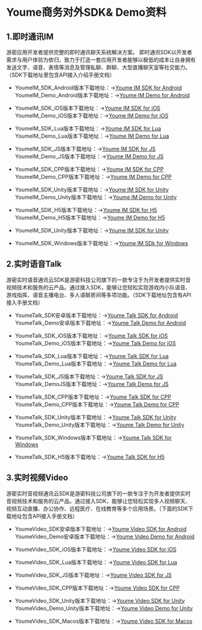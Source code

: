 # Youme商务对外SDK& Demo资料

## 1.即时通讯IM

   游密应用开发者提供完整的即时通讯聊天系统解决方案。
   即时通讯SDK以开发者需求与用户体验为依归，致力于打造一套应用开发者能够以极低的成本让自身拥有发送文字、语音、表情等消息及管理私聊、群聊、大型直播聊天室等社交能力。（SDK下载地址里包含API接入介绍手册文档）

*  YoumeIM_SDK_Android版本下载地址：->[Youme IM SDK for Android](https://github.com/youmesdk/YoumeIMSDK_Android)  
   YoumeIM_Demo_Android版本下载地址：->[Youme IM Demo for Android](http://dl2.youme.im/release/YIM_Android2_2.x.zip)
     
*  YoumeIM_SDK_iOS版本下载地址：->[Youme IM SDK for iOS](https://github.com/youmesdk/YoumeIM_SDK_iOS)  
   YoumeIM_Demo_iOS版本下载地址：->[Youme IM Demo for iOS](http://dl2.youme.im/release/YIM_iOS2_2.x.zip)
     
*  YoumeIM_SDK_Lua版本下载地址：->[Youme IM SDK for Lua](https://github.com/youmesdk/YoumeIM_SDK_Lua)  
   YoumeIM_Demo_Lua版本下载地址：->[Youme IM Demo for Lua](http://dl2.youme.im/release/YIM_cocos_lua.zip)

*  YoumeIM_SDK_JS版本下载地址：->[Youme IM SDK for JS](https://github.com/youmesdk/YoumeIM_SDK_JS)  
   YoumeIM_Demo_JS版本下载地址：->[Youme IM Demo for JS](http://dl2.youme.im/release/cocosCreateIMDemo.zip)
     
*  YoumeIM_SDK_CPP版本下载地址：->[Youme IM SDK for CPP](https://github.com/youmesdk/YoumeIM_SDK_CPP)  
   YoumeIM_Demo_CPP版本下载地址：->[Youme IM Demo for CPP](http://dl2.youme.im/release/YIM_cocos2d_c++.zip)
     
*  YoumeIM_SDK_Unity版本下载地址：->[Youme IM SDK for Unity](https://github.com/youmesdk/YoumeIM_SDK_Unity)  
   YoumeIM_Demo_Unity版本下载地址：->[Youme IM Demo for Unity](http://dl2.youme.im/release/YIM_U3D_Sample.zip)
     
*  YoumeIM_SDK_H5版本下载地址：->[Youme IM SDK for H5](https://github.com/youmesdk/IM_H5)  
   YoumeIM_Demo_H5版本下载地址：->[Youme IM Demo for H5](https://wxtest3.youme.im/example/demo.html)
     
*  YoumeIM_SDK_Unity版本下载地址：->[Youme IM SDK for Unity](https://github.com/youmesdk/YoumeIM_OSX)

*  YoumeIM_SDK_Windows版本下载地址：->[Youme IM SDk for Windows](http://dl2.youme.im/release/im_c++_2.3.1.11089.zip)


## 2.实时语音Talk

   游密实时语音通讯云SDK是游密科技公司旗下的一款专注于为开发者提供实时音视频技术和服务的云产品。通过接入SDK，能够让您轻松实现游戏内小队语音、游戏指挥、语音主播电台、多人语聊房间等多项功能。（SDK下载地址包含有API接入手册文档）

*  YoumeTalk_SDK安卓版本下载地址：->[Youme Talk SDK for Android](https://github.com/youmesdk/YoumeTalkSDK_Android)  
   YoumeTalk_Demo安卓版本下载地址：->[Youme Talk Demo for Android](https://github.com/youmesdk/YoumeTalkDemo_Android)

*  YoumeTalk_SDK_iOS版本下载地址：->[Youme Talk SDK for iOS](https://github.com/youmesdk/YoumeTalkSDK_iOS)  
   YoumeTalk_Demo_iOS版本下载地址：->[Youme Talk Demo for iOS](https://github.com/youmesdk/YoumeTalkDemo_iOS)
      
*  YoumeTalk_SDK_Lua版本下载地址：->[Youme Talk SDK for Lua](https://github.com/youmesdk/YoumeTalkSDK_Lua)  
   YoumeTalk_Demo_Lua版本下载地址：->[Youme Talk Demo for Lua](https://github.com/youmesdk/YoumeTalkDemo_Lua)
      
*  YoumeTalk_SDK_JS版本下载地址：->[Youme Talk SDK for JS](https://github.com/youmesdk/YoumeTalkSDK_JS)  
   YoumeTalk_DemoJS版本下载地址：->[Youme Talk Demo for JS](https://github.com/youmesdk/YoumeTalkDemo_JS)
      
*  YoumeTalk_SDK_CPP版本下载地址：->[Youme Talk SDK for CPP](https://github.com/youmesdk/YoumeTalkSDK_CPP)  
   YoumeTalk_Demo_CPP版本下载地址：->[Youme Talk Demo for CPP](https://github.com/youmesdk/YoumeTalkDemo_CPP)
      
*  YoumeTalk_SDK_Unity版本下载地址：->[Youme Talk SDK for Unity](https://github.com/youmesdk/YoumeTalkSDK_Unity)  
   YoumeTalk_Demo_Unity版本下载地址：->[Youme Talk Demo for Unity](https://github.com/youmesdk/YoumeTalkDemo_Unity)
      
*  YoumeTalk_SDK_Windows版本下载地址：->[Youme Talk SDK for Windows](https://github.com/youmesdk/YoumeTalkSDK_2.6.5.4989_Windows)
      
*  YoumeTalk_SDK_H5版本下载地址：->[Youme Talk SDK for H5](https://github.com/youmesdk/YoumeTalkSDK_HTML5)
 
 
 ## 3.实时视频Video
 
   游密实时音视频通讯云SDK是游密科技公司旗下的一款专注于为开发者提供实时音视频技术和服务的云产品。通过接入SDK，能够让您轻松实现多人视频聊天、视频互动直播、办公协作、远程医疗、在线教育等多个应用场景。（下面的SDK下载地址包含API接入手册文档）
 
*  YoumeVideo_SDK安卓版本下载地址：->[Youme Video SDK for Android](https://github.com/youmesdk/YoumeVideoSDK_Android)  
   YoumeVideo_Demo安卓版本下载地址：->[Youme Video Demo for Android](https://github.com/youmesdk/YoumeVideoDemo_Android)

*  YoumeVideo_SDK_iOS版本下载地址：->[Youme Video SDK for iOS](https://github.com/youmesdk/YoumeVideoSDK_iOS)

*  YoumeVideo_SDK_Lua版本下载地址：->[Youme Video SDK for Lua](https://github.com/youmesdk/YoumeVideoSDK_Lua)

*  YoumeVideo_SDK_JS版本下载地址：->[Youme Video SDK for JS](https://github.com/youmesdk/YoumeVideoSDK_JS)

*  YoumeVideo_SDK_CPP版本下载地址：->[Youme Video SDK for CPP](https://github.com/youmesdk/YoumeVideoSDK_CPP)

*  YoumeVideo_SDK_Unity版本下载地址：->[Youme Video SDK for Unity](https://github.com/youmesdk/YoumeVideoSDK_Unity)  
   YoumeVideo_Demo_Unity版本下载地址：->[Youme Video Demo for Unity](https://github.com/youmesdk/YoumeVideoDemo_Unity)

*  YoumeVideo_SDK_Macos版本下载地址：->[Youme Video SDK for Macos](https://github.com/youmesdk/YoumeVideoSDK_Macos)
      
